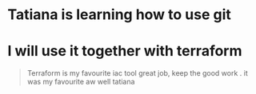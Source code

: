 # Tatiana is learning how to use git
# I will use it together with terraform
> Terraform is my favourite iac tool
great job, keep the good work
. it was my favourite aw well tatiana